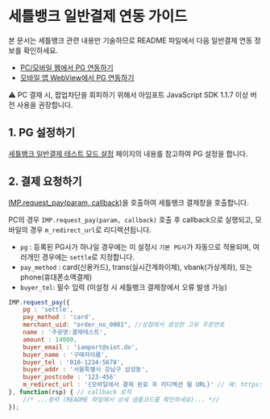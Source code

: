 # 세틀뱅크 일반결제 연동 가이드

본 문서는 세틀뱅크 관련 내용만 기술하므로 README 파일에서 다음 일반결제 연동 정보를 확인하세요.

- [PC/모바일 웹에서 PG 연동하기](../README.md#pc-mobile)
- [모바일 앱 WebView에서 PG 연동하기](../README.md#webview)

⚠️ PC 결재 시, 팝업차단을 회피하기 위해서 아임포트 JavaScript SDK 1.1.7 이상 버전 사용을 권장합니다.

## 1. PG 설정하기

<a href="https://guide.iamport.kr/4c37249c-be5e-45f9-84a2-769577d88736" target="_blank">세틀뱅크 일반결제 테스트 모드 설정</a> 페이지의 내용를 참고하여 PG 설정을 합니다.

## 2. 결제 요청하기

[IMP.request_pay(param, callback)](https://docs.iamport.kr/sdk/javascript-sdk#request_pay)을 호출하여 세틀뱅크 결제창을 호출합니다.

PC의 경우 `IMP.request_pay(param, callback)` 호출 후 callback으로 실행되고, 모바일의 경우 `m_redirect_url`로 리디렉션됩니다.  

- `pg` : 등록된 PG사가 하나일 경우에는 미 설정시 `기본 PG사`가 자동으로 적용되며, 여러개인 경우에는 `settle`로 지정합니다.
- `pay_method` : card(신용카드), trans(실시간계좌이체), vbank(가상계좌), 또는 phone(휴대폰소액결제)
- `buyer_tel`: 필수 입력 (미설정 시 세틀뱅크 결제창에서 오류 발생 가능)

```javascript
IMP.request_pay({
    pg : 'settle',
    pay_method : 'card',
    merchant_uid: "order_no_0001", //상점에서 생성한 고유 주문번호
    name : '주문명:결제테스트',
    amount : 14000,
    buyer_email : 'iamport@siot.do',
    buyer_name : '구매자이름',
    buyer_tel : '010-1234-5678',
    buyer_addr : '서울특별시 강남구 삼성동',
    buyer_postcode : '123-456'
    m_redirect_url : '{모바일에서 결제 완료 후 리디렉션 될 URL}' // 예: https://www.my-service.com/payments/complete/mobile
}, function(rsp) { // callback 로직
	//* ...중략 (README 파일에서 상세 샘플코드를 확인하세요)... *//
});
```

